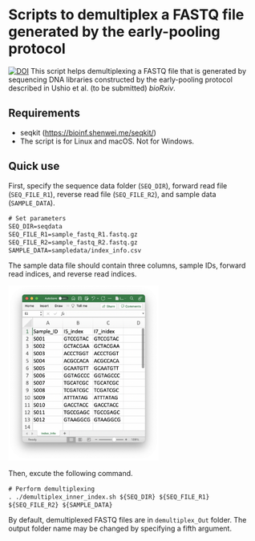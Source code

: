 # Scripts to demultiplex a FASTQ file generated by the early-pooling protocol
[![DOI](https://zenodo.org/badge/458201868.svg)](https://zenodo.org/badge/latestdoi/458201868)
This script helps demultiplexing a FASTQ file that is generated by sequencing DNA libraries constructed by the early-pooling protocol described in Ushio et al. (to be submitted) _bioRxiv_.

## Requirements
- seqkit (https://bioinf.shenwei.me/seqkit/)
- The script is for Linux and macOS. Not for Windows.

## Quick use
First, specify the sequence data folder (`SEQ_DIR`), forward read file (`SEQ_FILE_R1`), reverse read file (`SEQ_FILE_R2`), and sample data (`SAMPLE_DATA`).

```
# Set parameters
SEQ_DIR=seqdata
SEQ_FILE_R1=sample_fastq_R1.fastq.gz
SEQ_FILE_R2=sample_fastq_R2.fastq.gz
SAMPLE_DATA=sampledata/index_info.csv
```

The sample data file should contain three columns, sample IDs, forward read indices, and reverse read indices.


<img src="sampledata_structure/sampledata_structure.png" width="300px">


Then, excute the following command.
```
# Perform demultiplexing
. ./demultiplex_inner_index.sh ${SEQ_DIR} ${SEQ_FILE_R1} ${SEQ_FILE_R2} ${SAMPLE_DATA}
```

By default, demultiplexed FASTQ files are in `demultiplex_Out` folder. The output folder name may be changed by specifying a fifth argument.
